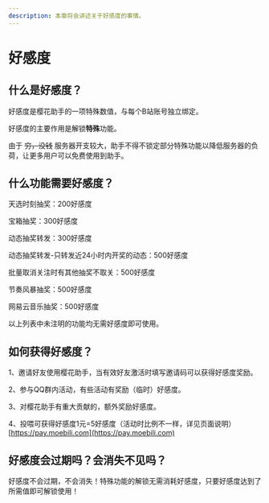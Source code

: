 ```yaml
---
description: 本章将会讲述关于好感度的事情。
---
```


# 好感度

## 什么是好感度？

好感度是樱花助手的一项特殊数值，与每个B站账号独立绑定。

好感度的主要作用是解锁**特殊**功能。

由于 ~~穷，没钱~~ 服务器开支较大，助手不得不锁定部分特殊功能以降低服务器的负荷，让更多用户可以免费使用到助手。

## 什么功能需要好感度？

天选时刻抽奖：200好感度

宝箱抽奖：300好感度

动态抽奖转发：300好感度

动态抽奖转发-只转发近24小时内开奖的动态：500好感度

批量取消关注时有其他抽奖不取关：500好感度

节奏风暴抽奖：500好感度

网易云音乐抽奖：500好感度

以上列表中未注明的功能均无需好感度即可使用。

## 如何获得好感度？

1、邀请好友使用樱花助手，当有效好友激活时填写邀请码可以获得好感度奖励。

2、参与QQ群内活动，有些活动有奖励（临时）好感度。

3、对樱花助手有重大贡献的，额外奖励好感度。

4、投喂可获得好感度1元=5好感度（活动时比例不一样，详见页面说明） [https://pay.moebili.com](https://pay.moebili.com)

## 好感度会过期吗？会消失不见吗？

好感度不会过期，不会消失！特殊功能的解锁无需消耗好感度，只要好感度达到了所需值即可解锁使用！

